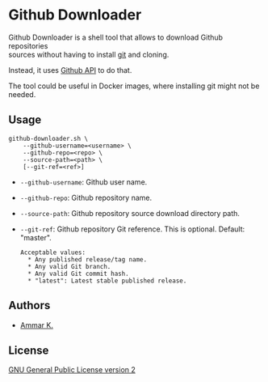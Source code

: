 # Github Downloader

Github Downloader is a shell tool that allows to download Github repositories  
sources without having to install [git](https://github.com/git/git) and cloning.

Instead, it uses [Github API](https://developer.github.com/v3/) to do that.

The tool could be useful in Docker images, where installing git might not be needed.

## Usage

```
github-downloader.sh \
    --github-username=<username> \
    --github-repo=<repo> \
    --source-path=<path> \
    [--git-ref=<ref>]
```

* `--github-username`: Github user name.

* `--github-repo`: Github repository name.

* `--source-path`: Github repository source download directory path.

* `--git-ref`: Github repository Git reference. This is optional. Default: "master".

      Acceptable values:
        * Any published release/tag name.
        * Any valid Git branch.
        * Any valid Git commit hash.
        * "latest": Latest stable published release.

## Authors

* [Ammar K.](https://github.com/akai-z)

## License

[GNU General Public License version 2](LICENSE)
